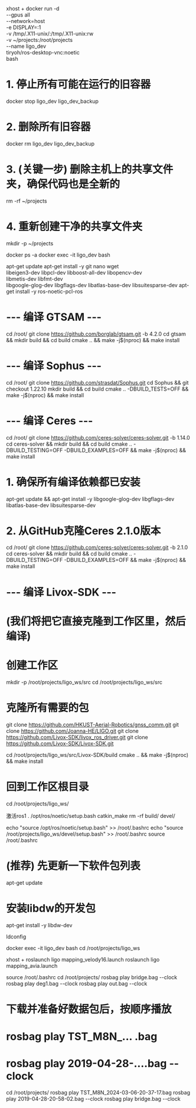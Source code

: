 xhost +
docker run -d \
  --gpus all \
  --network=host \
  -e DISPLAY=:1 \
  -v /tmp/.X11-unix/:/tmp/.X11-unix:rw \
  -v ~/projects:/root/projects \
  --name ligo_dev \
  tiryoh/ros-desktop-vnc:noetic \
  bash

 # 1. 停止所有可能在运行的旧容器
docker stop ligo_dev ligo_dev_backup

# 2. 删除所有旧容器
docker rm ligo_dev ligo_dev_backup

# 3. (关键一步) 删除主机上的共享文件夹，确保代码也是全新的
rm -rf ~/projects

# 4. 重新创建干净的共享文件夹
mkdir -p ~/projects

docker ps -a
docker exec -it ligo_dev bash

apt-get update
apt-get install -y git nano wget \
                   libeigen3-dev libpcl-dev libboost-all-dev libopencv-dev \
                   libmetis-dev libfmt-dev \
                   libgoogle-glog-dev libgflags-dev libatlas-base-dev libsuitesparse-dev
apt-get install -y ros-noetic-pcl-ros
# --- 编译 GTSAM ---
cd /root/
git clone https://github.com/borglab/gtsam.git -b 4.2.0
cd gtsam && mkdir build && cd build
cmake .. && make -j$(nproc) && make install

# --- 编译 Sophus ---
cd /root/
git clone https://github.com/strasdat/Sophus.git
cd Sophus && git checkout 1.22.10
mkdir build && cd build
cmake .. -DBUILD_TESTS=OFF && make -j$(nproc) && make install

# --- 编译 Ceres ---
cd /root/
git clone https://github.com/ceres-solver/ceres-solver.git -b 1.14.0
cd ceres-solver && mkdir build && cd build
cmake .. -DBUILD_TESTING=OFF -DBUILD_EXAMPLES=OFF && make -j$(nproc) && make install

# 1. 确保所有编译依赖都已安装
apt-get update && apt-get install -y libgoogle-glog-dev libgflags-dev libatlas-base-dev libsuitesparse-dev

# 2. 从GitHub克隆Ceres 2.1.0版本
cd /root/
git clone https://github.com/ceres-solver/ceres-solver.git -b 2.1.0
cd ceres-solver && mkdir build && cd build
cmake .. -DBUILD_TESTING=OFF -DBUILD_EXAMPLES=OFF && make -j$(nproc) && make install

# --- 编译 Livox-SDK ---
# (我们将把它直接克隆到工作区里，然后编译)


# 创建工作区
mkdir -p /root/projects/ligo_ws/src
cd /root/projects/ligo_ws/src

# 克隆所有需要的包
git clone https://github.com/HKUST-Aerial-Robotics/gnss_comm.git
git clone https://github.com/Joanna-HE/LIGO.git
git clone https://github.com/Livox-SDK/livox_ros_driver.git
git clone https://github.com/Livox-SDK/Livox-SDK.git


cd /root/projects/ligo_ws/src/Livox-SDK/build
cmake .. && make -j$(nproc) && make install

# 回到工作区根目录
cd /root/projects/ligo_ws/

激活ros1
. /opt/ros/noetic/setup.bash
catkin_make
rm -rf build/ devel/


echo "source /opt/ros/noetic/setup.bash" >> /root/.bashrc
echo "source /root/projects/ligo_ws/devel/setup.bash" >> /root/.bashrc
source /root/.bashrc


# (推荐) 先更新一下软件包列表
apt-get update

# 安装libdw的开发包
apt-get install -y libdw-dev

ldconfig

docker exec -it ligo_dev bash
cd /root/projects/ligo_ws

xhost +
roslaunch ligo mapping_velody16.launch
roslaunch ligo mapping_avia.launch

source /root/.bashrc
cd /root/projects/
rosbag play bridge.bag --clock
rosbag play deg1.bag --clock
rosbag play out.bag --clock
# 下载并准备好数据包后，按顺序播放
# rosbag play TST_M8N_... .bag
# rosbag play 2019-04-28-....bag --clock
cd /root/projects/
rosbag play TST_M8N_2024-03-06-20-37-17.bag
rosbag play 2019-04-28-20-58-02.bag --clock
rosbag play bridge.bag --clock
